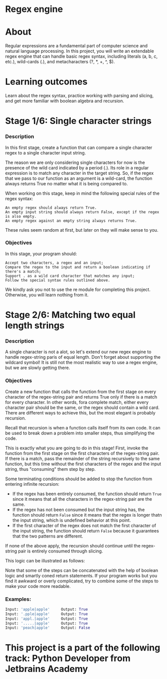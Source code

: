 # Regex engine

# About
Regular expressions are a fundamental part of computer science and natural language processing. In this project, you will write an extendable regex engine that can handle basic regex syntax, including literals (a, b, c, etc.), wild-cards (.), and metacharacters (?, *, +, ^, $).

# Learning outcomes
Learn about the regex syntax, practice working with parsing and slicing, and get more familiar with boolean algebra and recursion.

# Stage 1/6: Single character strings 

### Description

In this first stage, create a function that can compare a single character regex to a single character input string.

The reason we are only considering single characters for now is the presence of the wild card indicated by a period (.). Its role in a regular expression is to match any character in the target string. So, if the regex that we pass to our function as an argument is a wild-card, the function always returns True no matter what it is being compared to.

When working on this stage, keep in mind the following special rules of the regex syntax:

    An empty regex should always return True.
    An empty input string should always return False, except if the regex is also empty.
    An empty regex against an empty string always returns True.

These rules seem random at first, but later on they will make sense to you.
### Objectives

In this stage, your program should:

    Accept two characters, a regex and an input;
    Compare the regex to the input and return a boolean indicating if there's a match;
    Support . as a wild card character that matches any input;
    Follow the special syntax rules outlined above.
    
We kindly ask you not to use the re module for completing this project. Otherwise, you will learn nothing from it.

# Stage 2/6: Matching two equal length strings

### Description

A single character is not a alot, so let's extend our new regex engine to handle regex-string paris of equal length. Don't
forget about supporting the wildcard symbol! It is still not the most realistic way to use a regex engine, but we are slowly getting there.

### Objectives

Create a new function that calls the function from the first stage on every character of the regex-string pair and returns True only
if there is a match for every character. In other words, fora complete match, either every character pair should be the same, or the 
regex should contain a wild card. There are different ways to achieve this, but the most elegant is probably recursion.

Recall that recursion is when a function calls itself from its own code. It can be used to break down a problem into smaller steps,
thus simplifying the  code.

This is exactly what you are going to do in this stage! First, invoke the function from the first stage on the first characters of the regex-string pair.
If there is a match, pass the remainder of the string recursively to the same function, but this time without the first characters
of the regex and the input string, thus "consuming" them step by step.

Some terminating conditions should be added to stop the function from entering infinite recursion:
- If the regex has been entirely consumed, the function should return ```True``` since it means that all the characters in the regex-string
pair are the same.
- If the regex has not been consumed but the input string has, the function should return ```False``` since it means that the regex is
longer thatn the input string, which is undefined behavior at this point.
- If the first character of the regex does not match the first character of the input string, the function should return ```False``` because it
guarantees that the two patterns are different.

If none of the above apply, the recursion should continue until the regex-string pair is entirely consumed through slicing.

This logic can be illustrated as follows:

Note that some of the steps can be concatenated with the help of boolean logic and smartly coned return statements. 
If your program works but you find it awkward or overly complicated, try to combine some of the steps to make your code more readable.

### Examples:

````Python
Input: 'apple|apple'     Output: True
Input: '.pple|apple'     Output: True
Input: 'appl.|apple'     Output: True
Input: '.....|apple'     Output: True
Input: 'peach|apple'     Output: False
````
# This project is a part of the following track: Python Developer from Jetbrains Academy
